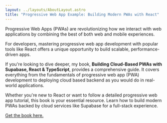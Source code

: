 ```yaml
---
layout: ../layouts/AboutLayout.astro
title: "Progressive Web App Example: Building Modern PWAs with React"
---
```


Progressive Web Apps (PWAs) are revolutionizing how we interact with web applications by combining the best of both web and mobile experiences.

For developers, mastering progressive web app development with popular tools like React offers a unique opportunity to build scalable, performance-driven apps.

If you're looking to dive deeper, my book, **Building Cloud-Based PWAs with Supabase, React & TypeScript**, provides a comprehensive guide. It covers everything from the fundamentals of progressive web app (PWA) development to deploying cloud based backend as you would do in real-world applications.

Whether you're new to React or want to follow a detailed progressive web app tutorial, this book is your essential resource. Learn how to build modern PWAs backed by cloud services like Supabase for a full-stack experience.

[Get the book here.](https://a.co/d/f2XsiSG)
